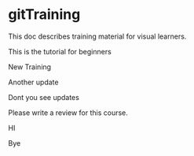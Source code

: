 # gitTraining
This doc describes training material for visual learners.

This is the tutorial for beginners

New Training

Another update

Dont you see updates


Please write a review for this course.

HI

Bye